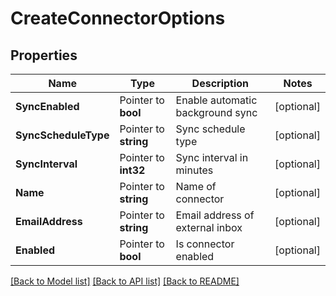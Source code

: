 # CreateConnectorOptions

## Properties

Name | Type | Description | Notes
------------ | ------------- | ------------- | -------------
**SyncEnabled** | Pointer to **bool** | Enable automatic background sync | [optional] 
**SyncScheduleType** | Pointer to **string** | Sync schedule type | [optional] 
**SyncInterval** | Pointer to **int32** | Sync interval in minutes | [optional] 
**Name** | Pointer to **string** | Name of connector | [optional] 
**EmailAddress** | Pointer to **string** | Email address of external inbox | [optional] 
**Enabled** | Pointer to **bool** | Is connector enabled | [optional] 

[[Back to Model list]](../README#documentation-for-models) [[Back to API list]](../README#documentation-for-api-endpoints) [[Back to README]](../README)


